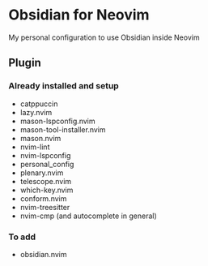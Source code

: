 # Obsidian for Neovim

My personal configuration to use Obsidian inside Neovim

## Plugin

### Already installed and setup

- catppuccin
- lazy.nvim
- mason-lspconfig.nvim
- mason-tool-installer.nvim
- mason.nvim
- nvim-lint
- nvim-lspconfig
- personal_config
- plenary.nvim
- telescope.nvim
- which-key.nvim
- conform.nvim
- nvim-treesitter
- nvim-cmp (and autocomplete in general)

### To add

- obsidian.nvim
